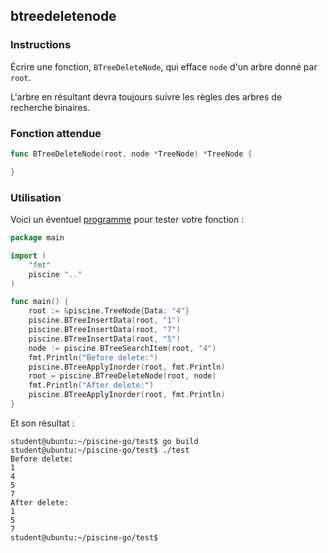 ## btreedeletenode

### Instructions

Écrire une fonction, `BTreeDeleteNode`, qui efface `node` d'un arbre donné par `root`.

L'arbre en résultant devra toujours suivre les règles des arbres de recherche binaires.

### Fonction attendue

```go
func BTreeDeleteNode(root, node *TreeNode) *TreeNode {

}
```

### Utilisation

Voici un éventuel [programme](TODO-LINK) pour tester votre fonction :

```go
package main

import (
	"fmt"
	piscine ".."
)

func main() {
	root := &piscine.TreeNode{Data: "4"}
	piscine.BTreeInsertData(root, "1")
	piscine.BTreeInsertData(root, "7")
	piscine.BTreeInsertData(root, "5")
	node := piscine.BTreeSearchItem(root, "4")
	fmt.Println("Before delete:")
	piscine.BTreeApplyInorder(root, fmt.Println)
	root = piscine.BTreeDeleteNode(root, node)
	fmt.Println("After delete:")
	piscine.BTreeApplyInorder(root, fmt.Println)
}
```

Et son résultat :

```console
student@ubuntu:~/piscine-go/test$ go build
student@ubuntu:~/piscine-go/test$ ./test
Before delete:
1
4
5
7
After delete:
1
5
7
student@ubuntu:~/piscine-go/test$
```
